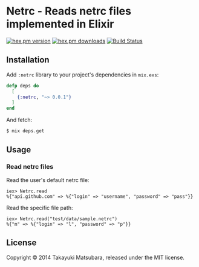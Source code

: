 # Netrc - Reads netrc files implemented in Elixir

[![hex.pm version](https://img.shields.io/hexpm/v/netrc.svg)](https://hex.pm/packages/netrc) [![hex.pm downloads](https://img.shields.io/hexpm/dt/netrc.svg)](https://hex.pm/packages/netrc) [![Build Status](https://travis-ci.org/ma2gedev/netrcex.png?branch=master)](https://travis-ci.org/ma2gedev/netrcex)

## Installation

Add `:netrc` library to your project's dependencies in `mix.exs`:

```elixir
defp deps do
  [
    {:netrc, "~> 0.0.1"}
  ]
end
```

And fetch:

```
$ mix deps.get
```

## Usage

### Read netrc files

Read the user's default netrc file:

```
iex> Netrc.read
%{"api.github.com" => %{"login" => "username", "password" => "pass"}}
```

Read the specific file path:

```
iex> Netrc.read("test/data/sample.netrc")
%{"m" => %{"login" => "l", "password" => "p"}}
```

## License

Copyright © 2014 Takayuki Matsubara, released under the MIT license.

